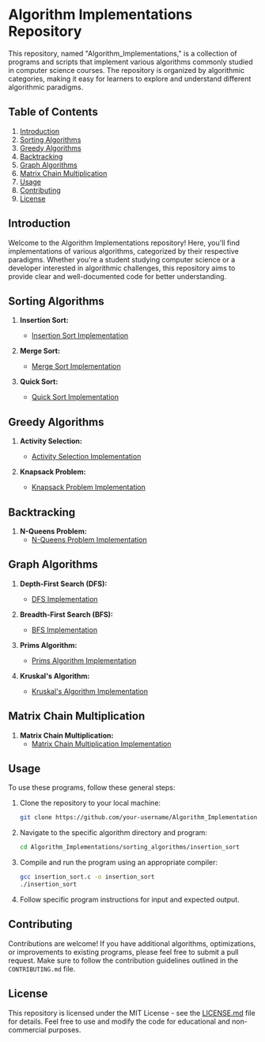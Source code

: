 # Algorithm Implementations Repository

This repository, named "Algorithm_Implementations," is a collection of programs and scripts that implement various algorithms commonly studied in computer science courses. The repository is organized by algorithmic categories, making it easy for learners to explore and understand different algorithmic paradigms.

## Table of Contents

1. [Introduction](#introduction)
2. [Sorting Algorithms](#sorting-algorithms)
3. [Greedy Algorithms](#greedy-algorithms)
4. [Backtracking](#backtracking)
5. [Graph Algorithms](#graph-algorithms)
6. [Matrix Chain Multiplication](#matrix-chain-multiplication)
7. [Usage](#usage)
8. [Contributing](#contributing)
9. [License](#license)

## Introduction

Welcome to the Algorithm Implementations repository! Here, you'll find implementations of various algorithms, categorized by their respective paradigms. Whether you're a student studying computer science or a developer interested in algorithmic challenges, this repository aims to provide clear and well-documented code for better understanding.

## Sorting Algorithms

1. **Insertion Sort:**
   - [Insertion Sort Implementation](sorting_algorithms/insertion_sort)

2. **Merge Sort:**
   - [Merge Sort Implementation](sorting_algorithms/merge_sort)

3. **Quick Sort:**
   - [Quick Sort Implementation](sorting_algorithms/quick_sort)

## Greedy Algorithms

1. **Activity Selection:**
   - [Activity Selection Implementation](greedy_algorithms/activity_selection)

2. **Knapsack Problem:**
   - [Knapsack Problem Implementation](greedy_algorithms/knapsack_problem)

## Backtracking

1. **N-Queens Problem:**
   - [N-Queens Problem Implementation](backtracking/n_queens_problem)

## Graph Algorithms

1. **Depth-First Search (DFS):**
   - [DFS Implementation](graph_algorithms/dfs)

2. **Breadth-First Search (BFS):**
   - [BFS Implementation](graph_algorithms/bfs)

3. **Prims Algorithm:**
   - [Prims Algorithm Implementation](graph_algorithms/prims_algorithm)

4. **Kruskal's Algorithm:**
   - [Kruskal's Algorithm Implementation](graph_algorithms/kruskals_algorithm)

## Matrix Chain Multiplication

1. **Matrix Chain Multiplication:**
   - [Matrix Chain Multiplication Implementation](matrix_chain_multiplication)

## Usage

To use these programs, follow these general steps:

1. Clone the repository to your local machine:
   ```bash
   git clone https://github.com/your-username/Algorithm_Implementations.git
   ```

2. Navigate to the specific algorithm directory and program:
   ```bash
   cd Algorithm_Implementations/sorting_algorithms/insertion_sort
   ```

3. Compile and run the program using an appropriate compiler:
   ```bash
   gcc insertion_sort.c -o insertion_sort
   ./insertion_sort
   ```

4. Follow specific program instructions for input and expected output.

## Contributing

Contributions are welcome! If you have additional algorithms, optimizations, or improvements to existing programs, please feel free to submit a pull request. Make sure to follow the contribution guidelines outlined in the `CONTRIBUTING.md` file.

## License

This repository is licensed under the MIT License - see the [LICENSE.md](LICENSE.md) file for details. Feel free to use and modify the code for educational and non-commercial purposes.
